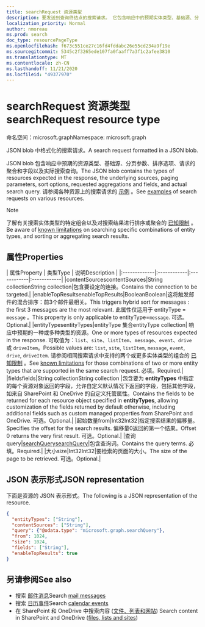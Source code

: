 ```yaml
---
title: searchRequest 资源类型
description: 要发送到查询终结点的搜索请求。 它包含响应中的预期实体类型、基础源、分页参数、字段请求和实际搜索查询。
localization_priority: Normal
author: nmoreau
ms.prod: search
doc_type: resourcePageType
ms.openlocfilehash: f673c551ce27c16fd4fddabc26e55cd234a9f19e
ms.sourcegitcommit: 5345c2f3265ede107fa0faaff7a3f1c2afee3810
ms.translationtype: MT
ms.contentlocale: zh-CN
ms.lasthandoff: 11/21/2020
ms.locfileid: "49377970"
---
```

# <a name="searchrequest-resource-type"></a><span data-ttu-id="c776e-104">searchRequest 资源类型</span><span class="sxs-lookup"><span data-stu-id="c776e-104">searchRequest resource type</span></span>

<span data-ttu-id="c776e-105">命名空间：microsoft.graph</span><span class="sxs-lookup"><span data-stu-id="c776e-105">Namespace: microsoft.graph</span></span>

<span data-ttu-id="c776e-106">JSON blob 中格式化的搜索请求。</span><span class="sxs-lookup"><span data-stu-id="c776e-106">A search request formatted in a JSON blob.</span></span> 

<span data-ttu-id="c776e-107">JSON blob 包含响应中预期的资源类型、基础源、分页参数、排序选项、请求的聚合和字段以及实际搜索查询。</span><span class="sxs-lookup"><span data-stu-id="c776e-107">The JSON blob contains the types of resources expected in the response, the underlying sources, paging parameters, sort options, requested aggregations and fields, and actual search query.</span></span> <span data-ttu-id="c776e-108">请参阅各种资源上的搜索请求的 [示例](#see-also) 。</span><span class="sxs-lookup"><span data-stu-id="c776e-108">See [examples](#see-also) of search requests on various resources.</span></span>

> [!NOTE]
> <span data-ttu-id="c776e-109">了解有关搜索实体类型的特定组合以及对搜索结果进行排序或聚合的 [已知限制](search-api-overview.md#known-limitations) 。</span><span class="sxs-lookup"><span data-stu-id="c776e-109">Be aware of [known limitations](search-api-overview.md#known-limitations) on searching specific combinations of entity types, and sorting or aggregating search results.</span></span>


## <a name="properties"></a><span data-ttu-id="c776e-110">属性</span><span class="sxs-lookup"><span data-stu-id="c776e-110">Properties</span></span>

| <span data-ttu-id="c776e-111">属性</span><span class="sxs-lookup"><span data-stu-id="c776e-111">Property</span></span>     | <span data-ttu-id="c776e-112">类型</span><span class="sxs-lookup"><span data-stu-id="c776e-112">Type</span></span>        | <span data-ttu-id="c776e-113">说明</span><span class="sxs-lookup"><span data-stu-id="c776e-113">Description</span></span> |
|:-------------|:------------|:------------|:------------|
|<span data-ttu-id="c776e-114">contentSources</span><span class="sxs-lookup"><span data-stu-id="c776e-114">contentSources</span></span>|<span data-ttu-id="c776e-115">String collection</span><span class="sxs-lookup"><span data-stu-id="c776e-115">String collection</span></span>|<span data-ttu-id="c776e-116">包含要设定的连接。</span><span class="sxs-lookup"><span data-stu-id="c776e-116">Contains the connection to be targeted.</span></span>|
|<span data-ttu-id="c776e-117">enableTopResults</span><span class="sxs-lookup"><span data-stu-id="c776e-117">enableTopResults</span></span>|<span data-ttu-id="c776e-118">Boolean</span><span class="sxs-lookup"><span data-stu-id="c776e-118">Boolean</span></span>|<span data-ttu-id="c776e-119">这将触发邮件的混合排序：前3个邮件最相关。</span><span class="sxs-lookup"><span data-stu-id="c776e-119">This triggers hybrid sort for messages : the first 3 messages are the most relevant.</span></span> <span data-ttu-id="c776e-120">此属性仅适用于 entityType = `message` 。</span><span class="sxs-lookup"><span data-stu-id="c776e-120">This property is only applicable to entityType=`message`.</span></span> <span data-ttu-id="c776e-121">可选。</span><span class="sxs-lookup"><span data-stu-id="c776e-121">Optional.</span></span>|
|<span data-ttu-id="c776e-122">entityTypes</span><span class="sxs-lookup"><span data-stu-id="c776e-122">entityTypes</span></span>|<span data-ttu-id="c776e-123">entityType 集合</span><span class="sxs-lookup"><span data-stu-id="c776e-123">entityType collection</span></span>| <span data-ttu-id="c776e-124">响应中预期的一种或多种类型的资源。</span><span class="sxs-lookup"><span data-stu-id="c776e-124">One or more types of resources expected in the response.</span></span> <span data-ttu-id="c776e-125">可取值为：`list`、`site`、`listItem`、`message`、`event`、`drive` 或 `driveItem`。</span><span class="sxs-lookup"><span data-stu-id="c776e-125">Possible values are: `list`, `site`, `listItem`, `message`, `event`, `drive`, `driveItem`.</span></span> <span data-ttu-id="c776e-126">请参阅相同搜索请求中支持的两个或更多实体类型的组合的 [已知限制](search-api-overview.md#known-limitations) 。</span><span class="sxs-lookup"><span data-stu-id="c776e-126">See [known limitations](search-api-overview.md#known-limitations) for those combinations of two or more entity types that are supported in the same search request.</span></span> <span data-ttu-id="c776e-127">必填。</span><span class="sxs-lookup"><span data-stu-id="c776e-127">Required.</span></span>|
|<span data-ttu-id="c776e-128">fields</span><span class="sxs-lookup"><span data-stu-id="c776e-128">fields</span></span>|<span data-ttu-id="c776e-129">String collection</span><span class="sxs-lookup"><span data-stu-id="c776e-129">String collection</span></span> |<span data-ttu-id="c776e-130">包含要为 **entityTypes** 中指定的每个资源对象返回的字段，允许自定义默认情况下返回的字段，包括其他字段，如来自 SharePoint 和 OneDrive 的自定义托管属性。</span><span class="sxs-lookup"><span data-stu-id="c776e-130">Contains the fields to be returned for each resource object specified in **entityTypes**, allowing customization of the fields returned by default otherwise, including additional fields such as custom managed properties from SharePoint and OneDrive.</span></span> <span data-ttu-id="c776e-131">可选。</span><span class="sxs-lookup"><span data-stu-id="c776e-131">Optional.</span></span>|
|<span data-ttu-id="c776e-132">起始数量</span><span class="sxs-lookup"><span data-stu-id="c776e-132">from</span></span>|<span data-ttu-id="c776e-133">Int32</span><span class="sxs-lookup"><span data-stu-id="c776e-133">Int32</span></span>|<span data-ttu-id="c776e-134">指定搜索结果的偏移量。</span><span class="sxs-lookup"><span data-stu-id="c776e-134">Specifies the offset for the search results.</span></span> <span data-ttu-id="c776e-135">偏移量0返回的第一个结果。</span><span class="sxs-lookup"><span data-stu-id="c776e-135">Offset 0 returns the very first result.</span></span> <span data-ttu-id="c776e-136">可选。</span><span class="sxs-lookup"><span data-stu-id="c776e-136">Optional.</span></span>|
|<span data-ttu-id="c776e-137">查询</span><span class="sxs-lookup"><span data-stu-id="c776e-137">query</span></span>|[<span data-ttu-id="c776e-138">searchQuery</span><span class="sxs-lookup"><span data-stu-id="c776e-138">searchQuery</span></span>](searchquery.md)|<span data-ttu-id="c776e-139">包含查询词。</span><span class="sxs-lookup"><span data-stu-id="c776e-139">Contains the query terms.</span></span> <span data-ttu-id="c776e-140">必填。</span><span class="sxs-lookup"><span data-stu-id="c776e-140">Required.</span></span>|
|<span data-ttu-id="c776e-141">大小</span><span class="sxs-lookup"><span data-stu-id="c776e-141">size</span></span>|<span data-ttu-id="c776e-142">Int32</span><span class="sxs-lookup"><span data-stu-id="c776e-142">Int32</span></span>|<span data-ttu-id="c776e-143">要检索的页面的大小。</span><span class="sxs-lookup"><span data-stu-id="c776e-143">The size of the page to be retrieved.</span></span> <span data-ttu-id="c776e-144">可选。</span><span class="sxs-lookup"><span data-stu-id="c776e-144">Optional.</span></span>|

## <a name="json-representation"></a><span data-ttu-id="c776e-145">JSON 表示形式</span><span class="sxs-lookup"><span data-stu-id="c776e-145">JSON representation</span></span>

<span data-ttu-id="c776e-146">下面是资源的 JSON 表示形式。</span><span class="sxs-lookup"><span data-stu-id="c776e-146">The following is a JSON representation of the resource.</span></span>

```json
{
  "entityTypes": ["String"],
  "contentSources": ["String"],
  "query": {"@odata.type": "microsoft.graph.searchQuery"},
  "from": 1024,
  "size": 1024,
  "fields": ["String"],
  "enableTopResults": true  
}
```

## <a name="see-also"></a><span data-ttu-id="c776e-147">另请参阅</span><span class="sxs-lookup"><span data-stu-id="c776e-147">See also</span></span>
- <span data-ttu-id="c776e-148">搜索 [邮件消息](/graph/search-concept-messages)</span><span class="sxs-lookup"><span data-stu-id="c776e-148">Search [mail messages](/graph/search-concept-messages)</span></span>
- <span data-ttu-id="c776e-149">搜索 [日历事件](/graph/search-concept-events)</span><span class="sxs-lookup"><span data-stu-id="c776e-149">Search [calendar events](/graph/search-concept-events)</span></span>
- <span data-ttu-id="c776e-150">在 SharePoint 和 OneDrive 中搜索内容 ([文件、列表和网站](/graph/search-concept-files)) </span><span class="sxs-lookup"><span data-stu-id="c776e-150">Search content in SharePoint and OneDrive ([files, lists and sites](/graph/search-concept-files))</span></span>



<!-- uuid: 16cd6b66-4b1a-43a1-adaf-3a886856ed98
2019-02-04 14:57:30 UTC -->
<!-- {
  "type": "#page.annotation",
  "description": "searchRequest resource",
  "keywords": "",
  "section": "documentation",
  "tocPath": ""
}-->


